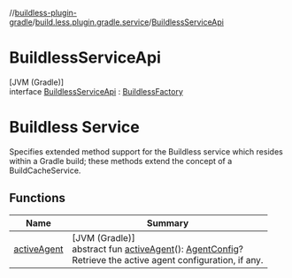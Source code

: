 //[buildless-plugin-gradle](../../../index.md)/[build.less.plugin.gradle.service](../index.md)/[BuildlessServiceApi](index.md)

# BuildlessServiceApi

[JVM (Gradle)]\
interface [BuildlessServiceApi](index.md) : [BuildlessFactory](../-buildless-factory/index.md)

# Buildless Service

Specifies extended method support for the Buildless service which resides within a Gradle build; these methods extend the concept of a BuildCacheService.

## Functions

| Name | Summary |
|---|---|
| [activeAgent](../-buildless-factory/active-agent.md) | [JVM (Gradle)]<br>abstract fun [activeAgent](../-buildless-factory/active-agent.md)(): [AgentConfig](../../build.less.plugin.gradle/-agent-config/index.md)?<br>Retrieve the active agent configuration, if any. |
